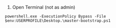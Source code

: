 1. Open Terminal (not as admin)
```
powershell.exe -ExecutionPolicy Bypass -File $env:USERPROFILE\Desktop.\master-bootstrap.ps1
```
